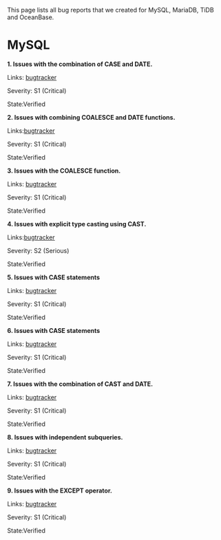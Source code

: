 This page lists all bug reports that we created for MySQL, MariaDB, TiDB and OceanBase.
# MySQL
**1. Issues with the combination of CASE and DATE.**

Links: [bugtracker](https://bugs.mysql.com/bug.php?id=116720)

Severity:	S1 (Critical)

State:Verified

**2. Issues with combining COALESCE and DATE functions.**

Links:[bugtracker](https://bugs.mysql.com/bug.php?id=116721)

Severity:	S1 (Critical)

State:Verified

**3. Issues with the COALESCE function.**

Links: [bugtracker](https://bugs.mysql.com/bug.php?id=116722)

Severity:	S1 (Critical)

State:Verified

**4. Issues with explicit type casting using CAST.**

Links:[bugtracker](https://bugs.mysql.com/bug.php?id=116723)

Severity:	S2 (Serious)

State:Verified

**5. Issues with CASE statements**

Links: [bugtracker](https://bugs.mysql.com/bug.php?id=116724)

Severity:	S1 (Critical)

State:Verified

**6. Issues with CASE statements**

Links: [bugtracker](https://bugs.mysql.com/bug.php?id=116725)

Severity:	S1 (Critical)

State:Verified

**7. Issues with the combination of CAST and DATE.**

Links: [bugtracker](https://bugs.mysql.com/bug.php?id=116726)

Severity:	S1 (Critical)

State:Verified

**8. Issues with independent subqueries.**

Links: [bugtracker](https://bugs.mysql.com/bug.php?id=116727)

Severity:	S1 (Critical)

State:Verified

**9. Issues with the EXCEPT operator.**

Links: [bugtracker](https://bugs.mysql.com/bug.php?id=116728)

Severity:	S1 (Critical)

State:Verified
